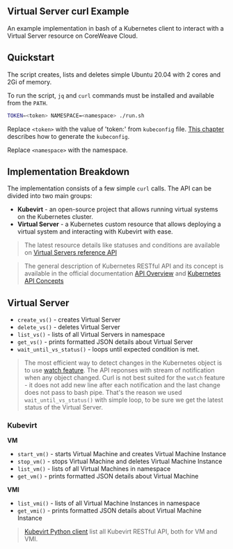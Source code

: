 ## Virtual Server curl Example

An example implementation in bash of a Kubernetes client to interact with a Virtual Server resource on CoreWeave Cloud.



## Quickstart

The script creates, lists and deletes simple Ubuntu 20.04 with 2 cores and 2Gi of memory.

To run the script, `jq` and `curl` commands must be installed and available from the `PATH`.

```bash
TOKEN=<token> NAMESPACE=<namespace> ./run.sh
```

Replace `<token>` with the value of 'token:' from `kubeconfig` file. [This chapter](https://docs.coreweave.com/coreweave-kubernetes/getting-started#obtain-access-credentials) describes how to generate the `kubeconfig`.


Replace `<namespace>` with the namespace.


## Implementation Breakdown

The implementation consists of a few simple `curl` calls. The API can be divided into two main groups:
- **Kubevirt** - an open-source project that allows running virtual systems on the Kubernetes cluster.
- **Virtual Server** - a Kubernetes custom resource that allows deploying a virtual system and interacting with Kubevirt with ease.


> The latest resource details like statuses and conditions are available on [Virtual Servers reference API](https://pkg.go.dev/github.com/coreweave/virtual-server/api/v1alpha1#VirtualServerConditionType)

> The general description of Kubernetes RESTful API and its concept is available in the official documentation [API Overview](https://kubernetes.io/docs/reference/using-api/) and [Kubernetes API Concepts](https://kubernetes.io/docs/reference/using-api/api-concepts/)

## Virtual Server

- `create_vs()` - creates Virtual Server
- `delete_vs()` - deletes Virtual Server
- `list_vs()` - lists of all Virtual Servers in namespace
- `get_vs()` - prints formatted JSON details about Virtual Server
- `wait_until_vs_status()` - loops until expected condition is met. 

> The most efficient way to detect changes in the Kubernetes object is to use [watch feature](https://kubernetes.io/docs/reference/using-api/api-concepts/#efficient-detection-of-changes). The API reponses with stream of notification when any object changed. Curl is not best suited for the `watch` feature - it does not add new line after each notification and the last change does not pass to bash pipe. That's the reason we used `wait_until_vs_status()` with simple loop, to be sure we get the latest status of the Virtual Server.

### Kubevirt

**VM**
- `start_vm()` - starts Virtual Machine and creates Virtual Machine Instance
- `stop_vm()` - stops Virtual Machine and deletes Virtual Machine Instance
- `list_vm()` - lists of all Virtual Machines in namespace
- `get_vm()` - prints formatted JSON details about Virtual Machine

**VMI**
- `list_vmi()` - lists of all Virtual Machine Instances in namespace
- `get_vmi()` - prints formatted JSON details about Virtual Machine Instance

> [Kubevirt Python client](https://github.com/kubevirt/client-python#documentation-for-api-endpoints) list all Kubevirt RESTful API, both for VM and VMI.